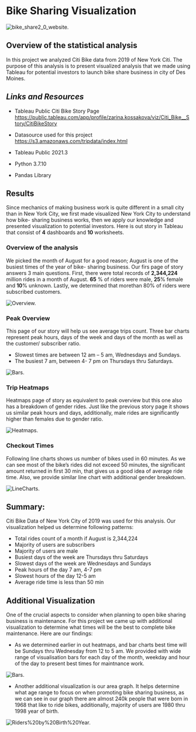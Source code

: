 # Bike Sharing Visualization

![bike_share2_0_website.](https://github.com/kossakova/Bikesharing/blob/main/IMG/bike_share2_0_website.png)

## Overview of the statistical analysis
In this project we analyzed Citi Bike data from 2019 of New York Citi. The purpose of this analysis is to present visualized analysis that we made using Tableau for potential investors to launch bike share business in city of Des Moines.

## *Links and Resources*
- Tableau Public Citi Bike Story Page      
 https://public.tableau.com/app/profile/zarina.kossakova/viz/Citi_Bike__Story/CitiBikeStory

- Datasource used for this project    
   https://s3.amazonaws.com/tripdata/index.html

- Tableau Public 2021.3
- Python 3.7.10
- Pandas Library

## Results

Since mechanics of making business work is quite different in a small city than in New York City, we first made visualized New York City to understand how bike- sharing business works, then we apply our knowledge and presented visualization to potential investors. 
Here is out story in Tableau that consist of **4** dashboards and **10** worksheets. 

### Overview of the analysis
We picked the month of August for a good reason; August is one of the busiest times of the year of bike- sharing business. Our firs page of story answers 3 main questions. First, there were total records of **2,344,224** million rides in a month of August. **65** % of riders were male, **25**% female and **10**% unknown. Lastly, we determined that morethan 80% of riders were subscribed customers. 


![Overview.](https://github.com/kossakova/Bikesharing/blob/main/IMG/Overview.png)

### Peak Overview

This page of our story will help us see average trips count.  Three bar charts represent peak hours, days of the week and days of the month as well as the customer/ subscriber ratio. 

- Slowest times are between 12 am – 5 am, Wednesdays and Sundays.
- The busiest 7 am, between 4- 7 pm on Thursdays thru Saturdays. 

![Bars.](https://github.com/kossakova/Bikesharing/blob/main/IMG/Bars.png)

### Trip Heatmaps

Heatmaps page of story as equivalent to peak overview but this one also has a breakdown of gender rides.  Just like the previous story page it shows us similar peak hours and days, additionally, male rides are significantly higher than females due to gender ratio.

![Heatmaps.](https://github.com/kossakova/Bikesharing/blob/main/IMG/Heatmaps.png)

### Checkout Times

Following line charts shows us number of bikes used in 60 minutes.  As we can see most of the bike’s rides did not exceed 50 minutes, the significant amount returned in first 30 min, that gives us a good idea of average ride time. Also, we provide similar line chart with additional gender breakdown. 

![LineCharts.](https://github.com/kossakova/Bikesharing/blob/main/IMG/LineCharts.png)

## Summary:

Citi Bike Data of New York City of 2019 was used for this analysis. Our visualization helped us determine following patterns:

- Total rides count of a month if August is 2,344,224 
- Majority of users are subscribers
- Majority of users are male 
- Busiest days of the week are Thursdays thru Saturdays
- Slowest days of the week are Wednesdays and Sundays
- Peak hours of the day 7 am, 4-7 pm
- Slowest hours of the day 12-5 am
- Average ride time is less than 50 min

## Additional Visualization
One of the crucial aspects to consider when planning to open bike sharing business is maintenance. For this project we came up with additional visualization to determine what times will be the best to complete bike maintenance. Here are our findings:

- As we determined earlier in out heatmaps, and bar charts best time will be Sundays thru Wednesday from 12 to 5 am. We provided with wide range of visualisation bars for each day of the month, weekday and hour of the day to present best times for maintnance work. 

![Bars.](https://github.com/kossakova/Bikesharing/blob/main/IMG/Bars.png)

- Another additional visualization is our area graph. It helps determine what age range to focus on when promoting bike sharing business, as we can see in our graph there are almost 240k people that were born in 1968 that like to ride bikes, additionally, majority of users are 1980 thru 1998 year of birth. 

![Riders%20by%20Birth%20Year.](https://github.com/kossakova/Bikesharing/blob/main/IMG/Riders%20by%20Birth%20Year.png)
